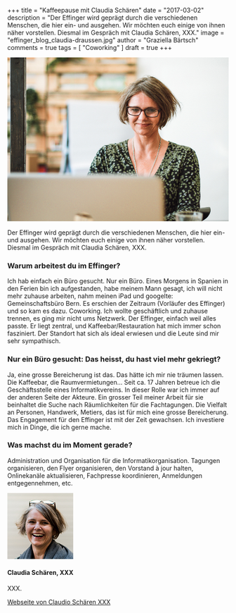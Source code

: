 +++
title = "Kaffeepause mit Claudia Schären"
date = "2017-03-02"
description = "Der Effinger wird geprägt durch die verschiedenen Menschen, die hier ein- und ausgehen. Wir möchten euch einige von ihnen näher vorstellen. Diesmal im Gespräch mit Claudia Schären, XXX."
image = "effinger_blog_claudia-draussen.jpg"
author = "Graziella Bärtsch"
comments = true
tags = [ "Coworking" ]
draft = true
+++

![Bildbeschrieb](effinger_blog_claudia-compi.jpg)

<div class="lead">
Der Effinger wird geprägt durch die verschiedenen Menschen, die hier ein- und ausgehen. Wir möchten euch einige von ihnen näher vorstellen. Diesmal im Gespräch mit Claudia Schären, XXX.
</div>

### Warum arbeitest du im Effinger?
Ich hab einfach ein Büro gesucht. Nur ein Büro. Eines Morgens in Spanien in den Ferien bin ich aufgestanden, habe meinem Mann gesagt, ich will nicht mehr zuhause arbeiten, nahm meinen iPad und googelte: Gemeinschaftsbüro Bern. Es erschien der Zeitraum (Vorläufer des Effinger) und so kam es dazu. Coworking.
Ich wollte geschäftlich und zuhause trennen, es ging mir nicht ums Netzwerk. Der Effinger, einfach weil alles passte. Er liegt zentral, und Kaffeebar/Restauration hat mich immer schon fasziniert. Der Standort hat sich als ideal erwiesen und die Leute sind mir sehr sympathisch.

### Nur ein Büro gesucht: Das heisst, du hast viel mehr gekriegt?
Ja, eine grosse Bereicherung ist das. Das hätte ich mir nie träumen lassen. Die Kaffeebar, die Raumvermietungen... Seit ca. 17 Jahren betreue ich die Geschäftsstelle eines Informatikvereins. In dieser Rolle war ich immer auf der anderen Seite der Akteure. Ein grosser Teil meiner Arbeit für sie beinhaltet die Suche nach Räumlichkeiten für die Fachtagungen.
Die Vielfalt an Personen, Handwerk, Metiers, das ist für mich eine grosse Bereicherung. Das Engagement für den Effinger ist mit der Zeit gewachsen. Ich investiere mich in Dinge, die ich gerne mache.

### Was machst du im Moment gerade?
Administration und Organisation für die Informatikorganisation. Tagungen organisieren, den Flyer organisieren, den Vorstand à jour halten, Onlinekanäle aktualisieren, Fachpresse koordinieren, Anmeldungen entgegennehmen, etc.

![Bildbeschrieb](effinger_blog_claudia-klein.jpg)

#### Claudia Schären, XXX
XXX.

[Webseite von Claudio Schären XXX](http://movingwater.ch/)
